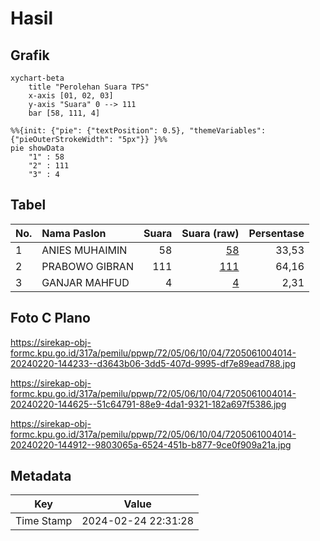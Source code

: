 # Hasil

## Grafik

```mermaid
xychart-beta
    title "Perolehan Suara TPS"
    x-axis [01, 02, 03]
    y-axis "Suara" 0 --> 111
    bar [58, 111, 4]
```

```mermaid
%%{init: {"pie": {"textPosition": 0.5}, "themeVariables": {"pieOuterStrokeWidth": "5px"}} }%%
pie showData
    "1" : 58
    "2" : 111
    "3" : 4
```

## Tabel

| No. | Nama Paslon    | Suara | Suara (raw) | Persentase |
|:--- |:-------------- | -----:| -----------:| ----------:|
| 1   | ANIES MUHAIMIN | 58    | [58][p-1]   | 33,53      |
| 2   | PRABOWO GIBRAN | 111   | [111][p-2]  | 64,16      |
| 3   | GANJAR MAHFUD  | 4     | [4][p-3]    | 2,31       |


[p-1]: https://github.com/gigit-pemilu/pemilu-2024-72-sulawesi-tengah/blob/main/pilpres/hitung-suara/sub/72-sulawesi-tengah/sub/05-buol/sub/06-biau/sub/1004-leok-i/sub/014-tps/sub/paslon-1.txt
[p-2]: https://github.com/gigit-pemilu/pemilu-2024-72-sulawesi-tengah/blob/main/pilpres/hitung-suara/sub/72-sulawesi-tengah/sub/05-buol/sub/06-biau/sub/1004-leok-i/sub/014-tps/sub/paslon-2.txt
[p-3]: https://github.com/gigit-pemilu/pemilu-2024-72-sulawesi-tengah/blob/main/pilpres/hitung-suara/sub/72-sulawesi-tengah/sub/05-buol/sub/06-biau/sub/1004-leok-i/sub/014-tps/sub/paslon-3.txt

## Foto C Plano

https://sirekap-obj-formc.kpu.go.id/317a/pemilu/ppwp/72/05/06/10/04/7205061004014-20240220-144233--d3643b06-3dd5-407d-9995-df7e89ead788.jpg

https://sirekap-obj-formc.kpu.go.id/317a/pemilu/ppwp/72/05/06/10/04/7205061004014-20240220-144625--51c64791-88e9-4da1-9321-182a697f5386.jpg

https://sirekap-obj-formc.kpu.go.id/317a/pemilu/ppwp/72/05/06/10/04/7205061004014-20240220-144912--9803065a-6524-451b-b877-9ce0f909a21a.jpg


## Metadata

| Key        | Value               |
| ---------- | ------------------- |
| Time Stamp | 2024-02-24 22:31:28 |



